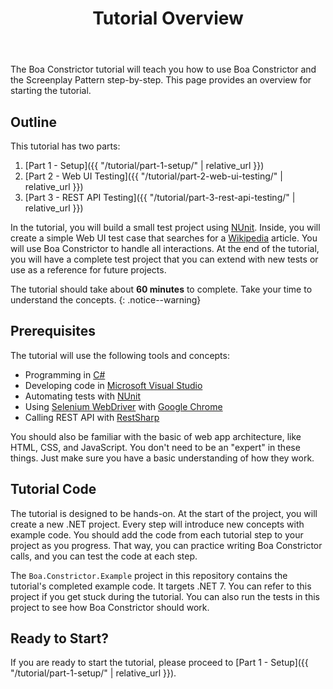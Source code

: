 ﻿---
title: Tutorial Overview
layout: single
permalink: /tutorial/overview/
toc: true
---

The Boa Constrictor tutorial will teach you how to use Boa Constrictor and the Screenplay Pattern step-by-step.
This page provides an overview for starting the tutorial.


## Outline

This tutorial has two parts:

1. [Part 1 - Setup]({{ "/tutorial/part-1-setup/" | relative_url }})
2. [Part 2 - Web UI Testing]({{ "/tutorial/part-2-web-ui-testing/" | relative_url }})
3. [Part 3 - REST API Testing]({{ "/tutorial/part-3-rest-api-testing/" | relative_url }})

In the tutorial, you will build a small test project using [NUnit](https://nunit.org/).
Inside, you will create a simple Web UI test case that searches for a [Wikipedia](https://en.wikipedia.org/wiki/Main_Page) article.
You will use Boa Constrictor to handle all interactions.
At the end of the tutorial, you will have a complete test project that you can extend with new tests or use as a reference for future projects.

The tutorial should take about **60 minutes** to complete.
Take your time to understand the concepts.
{: .notice--warning}


## Prerequisites

The tutorial will use the following tools and concepts:

* Programming in [C#](https://en.wikipedia.org/wiki/C_Sharp_(programming_language))
* Developing code in [Microsoft Visual Studio](https://visualstudio.microsoft.com/)
* Automating tests with [NUnit](https://nunit.org/)
* Using [Selenium WebDriver](https://www.selenium.dev/) with [Google Chrome](https://www.google.com/chrome/)
* Calling REST API with [RestSharp](https://restsharp.dev/)

You should also be familiar with the basic of web app architecture, like HTML, CSS, and JavaScript.
You don't need to be an "expert" in these things.
Just make sure you have a basic understanding of how they work.


## Tutorial Code

The tutorial is designed to be hands-on.
At the start of the project, you will create a new .NET project.
Every step will introduce new concepts with example code.
You should add the code from each tutorial step to your project as you progress.
That way, you can practice writing Boa Constrictor calls, and you can test the code at each step.

The `Boa.Constrictor.Example` project in this repository contains the tutorial's completed example code.
It targets .NET 7.
You can refer to this project if you get stuck during the tutorial.
You can also run the tests in this project to see how Boa Constrictor should work.


## Ready to Start?

If you are ready to start the tutorial, please proceed to [Part 1 - Setup]({{ "/tutorial/part-1-setup/" | relative_url }}).
